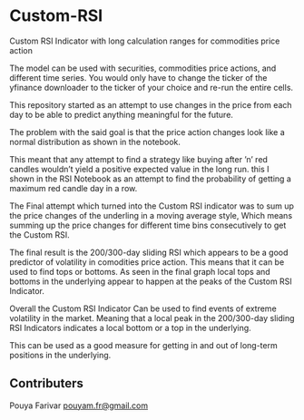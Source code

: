 # Custom-RSI
Custom RSI Indicator with long calculation ranges for commodities price action

The model can be used with securities, commodities price actions, and different time series. You would only have to change the ticker of the yfinance downloader to the ticker of your choice and re-run the entire cells.

This repository started as an attempt to use changes in the price from each day to be able to predict anything meaningful for the future.

The problem with the said goal is that the price action changes look like a normal distribution as shown in the notebook.

This meant that any attempt to find a strategy like buying after ’n’ red candles wouldn’t yield a positive expected value in the long run. this I shown in the RSI Notebook as an attempt to find the probability of getting a maximum red candle day in a row.

The Final attempt which turned into the Custom RSI indicator was to sum up the price changes of the underling in a moving average style, Which means summing up the price changes for different time bins consecutively to get the Custom RSI.

The final result is the 200/300-day sliding RSI which appears to be a good predictor of volatility in comodities price action. This means that it can be used to find tops or bottoms. As seen in the final graph local tops and bottoms in the underlying appear to happen at the peaks of the Custom RSI Indicator.

Overall the Custom RSI Indicator Can be used to find events of extreme volatility in the market. Meaning that a local peak in the 200/300-day sliding RSI Indicators indicates a local bottom or a top in the underlying. 

This can be used as a good measure for getting in and out of long-term positions in the underlying.

## Contributers
Pouya Farivar        pouyam.fr@gmail.com
